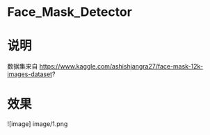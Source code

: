 # Face_Mask_Detector

# 说明
数据集来自 https://www.kaggle.com/ashishjangra27/face-mask-12k-images-dataset?

# 效果
![image] image/1.png
